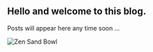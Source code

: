 ## Hello and welcome to this blog.

Posts will appear here any time soon ...

![Zen Sand Bowl](https://media3.giphy.com/media/v1.Y2lkPTc5MGI3NjExd25ncXp2dDFubHJyamMzYzZvdjlzNmtjd2VrcW5hZW0zZXJoMDVpdSZlcD12MV9pbnRlcm5hbF9naWZfYnlfaWQmY3Q9Zw/f5kbBIpWM1h5k4v64z/giphy.gif)
